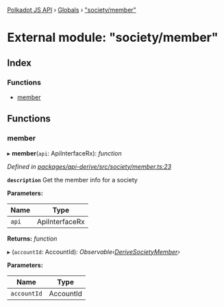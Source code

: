 [Polkadot JS API](../README.md) › [Globals](../globals.md) › ["society/member"](_society_member_.md)

# External module: "society/member"

## Index

### Functions

* [member](_society_member_.md#member)

## Functions

###  member

▸ **member**(`api`: ApiInterfaceRx): *function*

*Defined in [packages/api-derive/src/society/member.ts:23](https://github.com/polkadot-js/api/blob/f67c435378/packages/api-derive/src/society/member.ts#L23)*

**`description`** Get the member info for a society

**Parameters:**

Name | Type |
------ | ------ |
`api` | ApiInterfaceRx |

**Returns:** *function*

▸ (`accountId`: AccountId): *Observable‹[DeriveSocietyMember](../interfaces/_types_.derivesocietymember.md)›*

**Parameters:**

Name | Type |
------ | ------ |
`accountId` | AccountId |
